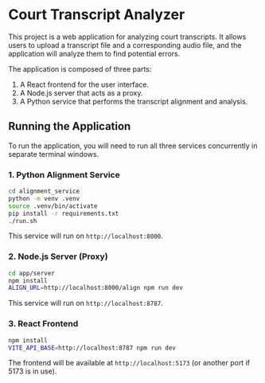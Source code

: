 # Court Transcript Analyzer

This project is a web application for analyzing court transcripts. It allows users to upload a transcript file and a corresponding audio file, and the application will analyze them to find potential errors.

The application is composed of three parts:
1.  A React frontend for the user interface.
2.  A Node.js server that acts as a proxy.
3.  A Python service that performs the transcript alignment and analysis.

## Running the Application

To run the application, you will need to run all three services concurrently in separate terminal windows.

### 1. Python Alignment Service

```bash
cd alignment_service
python -m venv .venv
source .venv/bin/activate
pip install -r requirements.txt
./run.sh
```

This service will run on `http://localhost:8000`.

### 2. Node.js Server (Proxy)

```bash
cd app/server
npm install
ALIGN_URL=http://localhost:8000/align npm run dev
```

This service will run on `http://localhost:8787`.

### 3. React Frontend

```bash
npm install
VITE_API_BASE=http://localhost:8787 npm run dev
```

The frontend will be available at `http://localhost:5173` (or another port if 5173 is in use).
